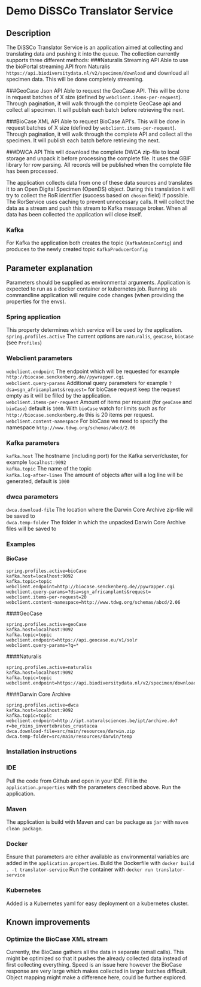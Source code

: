 # Demo DiSSCo Translator Service

## Description
The DiSSCo Translator Service is an application aimed at collecting and translating data and pushing it into the queue.
The collection currently supports three different methods:
###Naturalis Streaming API
Able to use the bioPortal streaming API from Naturalis `https://api.biodiversitydata.nl/v2/specimen/download` and download all specimen data.
This will be done completely streaming.

###GeoCase Json API
Able to request the GeoCase API. This will be done in request batches of X size (defined by `webclient.items-per-request`). Through pagination, it will walk through the complete GeoCase api and collect all specimen. It will publish each batch before retrieving the next.

###BioCase XML API
Able to request BioCase API's. This will be done in request batches of X size (defined by `webclient.items-per-request`). Through pagination, it will walk through the complete API and collect all the specimen. It will publish each batch before retrieving the next. 

###DWCA API
This will download the complete DWCA zip-file to local storage and unpack it before processing the complete file. It uses the GBIF library for row parsing. All records will be published when the complete file has been processed.

The application collects data from one of these data sources and translates it to an Open Digital Specimen (OpenDS) object.
During this translation it will try to collect the RoR identifier (success based on `chosen` field) if possible.
The RorService uses caching to prevent unnecessary calls.
It will collect the data as a stream and push this stream to Kafka message broker.
When all data has been collected the application will close itself.

### Kafka
For Kafka the application both creates the topic (`KafkaAdminConfig`) and produces to the newly created topic `KafkaProducerConfig`

## Parameter explanation
Parameters should be supplied as environmental arguments.
Application is expected to run as a docker container or kubernetes job.
Running als commandline application will require code changes (when providing the properties for the envs).

### Spring application
This property determines which service will be used by the application.  
`spring.profiles.active` The current options are `naturalis`, `geoCase`, `bioCase` (see `Profiles`)  

### Webclient parameters
`webclient.endpoint` The endpoint which will be requested for example `http://biocase.senckenberg.de//pywrapper.cgi`  
`webclient.query-params` Additional query parameters for example `?dsa=sgn_africanplants&request=` for bioCase request keep the request empty as it will be filled by the application.  
`webclient.items-per-request` Amount of items per request (for `geoCase` and `bioCase`) default is `1000`. With `bioCase` watch for limits such as for `http://biocase.senckenberg.de` this is 20 items per request.  
`webclient.content-namespace` For bioCase we need to specify the namespace `http://www.tdwg.org/schemas/abcd/2.06`  

### Kafka parameters
`kafka.host` The hostname (including port) for the Kafka server/cluster, for example `localhost:9092`  
`kafka.topic` The name of the topic  
`kafka.log-after-lines` The amount of objects after will a log line will be generated, default is `1000`  

### dwca parameters
`dwca.download-file` The location where the Darwin Core Archive zip-file will be saved to  
`dwca.temp-folder` The folder in which the unpacked Darwin Core Archive files will be saved to  

### Examples

#### BioCase
```
spring.profiles.active=bioCase
kafka.host=localhost:9092
kafka.topic=topic
webclient.endpoint=http://biocase.senckenberg.de//pywrapper.cgi
webclient.query-params=?dsa=sgn_africanplants&request=
webclient.items-per-request=20
webclient.content-namespace=http://www.tdwg.org/schemas/abcd/2.06
```
####GeoCase
```
spring.profiles.active=geoCase
kafka.host=localhost:9092
kafka.topic=topic
webclient.endpoint=https://api.geocase.eu/v1/solr
webclient.query-params=?q=*
```
####Naturalis
```
spring.profiles.active=naturalis
kafka.host=localhost:9092
kafka.topic=topic
webclient.endpoint=https://api.biodiversitydata.nl/v2/specimen/download
```

####Darwin Core Archive
```
spring.profiles.active=dwca
kafka.host=localhost:9092
kafka.topic=topic
webclient.endpoint=http://ipt.naturalsciences.be/ipt/archive.do?r=be_rbins_invertebrates_crustacea
dwca.download-file=src/main/resources/darwin.zip
dwca.temp-folder=src/main/resources/darwin/temp
```
### Installation instructions

### IDE
Pull the code from Github and open in your IDE.
Fill in the `application.properties` with the parameters described above.
Run the application.

### Maven 
The application is build with Maven and can be package as `jar` with `maven clean package`.

### Docker
Ensure that parameters are either available as environmental variables are added in the `application.properties`.
Build the Dockerfile with `docker build . -t translator-service`
Run the container with `docker run translator-service`

### Kubernetes
Added is a Kubernetes yaml for easy deployment on a kubernetes cluster.


## Known improvements
### Optimize the BioCase XML stream
Currently, the BioCase gathers all the data in separate (small calls).
This might be optimized so that it pushes the already collected data instead of first collecting everything.
Speed is an issue here however the BioCase response are very large which makes collected in larger batches difficult.
Object mapping might make a difference here, could be further explored.
